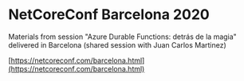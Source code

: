 # NetCoreConf Barcelona 2020
Materials from session "Azure Durable Functions: detrás de la magia" delivered in Barcelona (shared session with Juan Carlos Martinez)

[https://netcoreconf.com/barcelona.html](https://netcoreconf.com/barcelona.html)
